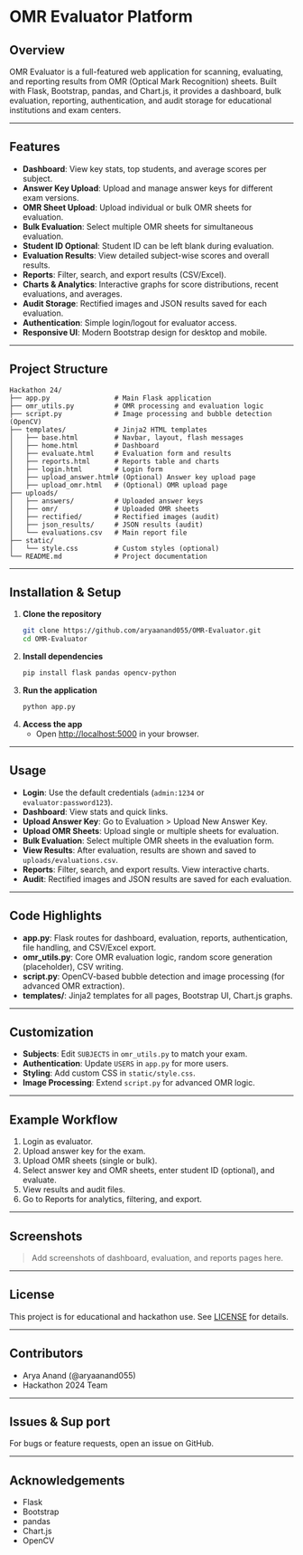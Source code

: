 # OMR Evaluator Platform

## Overview

OMR Evaluator is a full-featured web application for scanning, evaluating, and reporting results from OMR (Optical Mark Recognition) sheets. Built with Flask, Bootstrap, pandas, and Chart.js, it provides a dashboard, bulk evaluation, reporting, authentication, and audit storage for educational institutions and exam centers.

---

## Features

- **Dashboard**: View key stats, top students, and average scores per subject.
- **Answer Key Upload**: Upload and manage answer keys for different exam versions.
- **OMR Sheet Upload**: Upload individual or bulk OMR sheets for evaluation.
- **Bulk Evaluation**: Select multiple OMR sheets for simultaneous evaluation.
- **Student ID Optional**: Student ID can be left blank during evaluation.
- **Evaluation Results**: View detailed subject-wise scores and overall results.
- **Reports**: Filter, search, and export results (CSV/Excel).
- **Charts & Analytics**: Interactive graphs for score distributions, recent evaluations, and averages.
- **Audit Storage**: Rectified images and JSON results saved for each evaluation.
- **Authentication**: Simple login/logout for evaluator access.
- **Responsive UI**: Modern Bootstrap design for desktop and mobile.

---

## Project Structure

```
Hackathon 24/
├── app.py                # Main Flask application
├── omr_utils.py          # OMR processing and evaluation logic
├── script.py             # Image processing and bubble detection (OpenCV)
├── templates/            # Jinja2 HTML templates
│   ├── base.html         # Navbar, layout, flash messages
│   ├── home.html         # Dashboard
│   ├── evaluate.html     # Evaluation form and results
│   ├── reports.html      # Reports table and charts
│   ├── login.html        # Login form
│   ├── upload_answer.html# (Optional) Answer key upload page
│   ├── upload_omr.html   # (Optional) OMR upload page
├── uploads/
│   ├── answers/          # Uploaded answer keys
│   ├── omr/              # Uploaded OMR sheets
│   ├── rectified/        # Rectified images (audit)
│   ├── json_results/     # JSON results (audit)
│   └── evaluations.csv   # Main report file
├── static/
│   └── style.css         # Custom styles (optional)
└── README.md             # Project documentation
```

---

## Installation & Setup

1. **Clone the repository**
   ```sh
   git clone https://github.com/aryaanand055/OMR-Evaluator.git
   cd OMR-Evaluator
   ```
2. **Install dependencies**
   ```sh
   pip install flask pandas opencv-python
   ```
3. **Run the application**
   ```sh
   python app.py
   ```
4. **Access the app**
   - Open [http://localhost:5000](http://localhost:5000) in your browser.

---

## Usage

- **Login**: Use the default credentials (`admin:1234` or `evaluator:password123`).
- **Dashboard**: View stats and quick links.
- **Upload Answer Key**: Go to Evaluation > Upload New Answer Key.
- **Upload OMR Sheets**: Upload single or multiple sheets for evaluation.
- **Bulk Evaluation**: Select multiple OMR sheets in the evaluation form.
- **View Results**: After evaluation, results are shown and saved to `uploads/evaluations.csv`.
- **Reports**: Filter, search, and export results. View interactive charts.
- **Audit**: Rectified images and JSON results are saved for each evaluation.

---

## Code Highlights

- **app.py**: Flask routes for dashboard, evaluation, reports, authentication, file handling, and CSV/Excel export.
- **omr_utils.py**: Core OMR evaluation logic, random score generation (placeholder), CSV writing.
- **script.py**: OpenCV-based bubble detection and image processing (for advanced OMR extraction).
- **templates/**: Jinja2 templates for all pages, Bootstrap UI, Chart.js graphs.

---

## Customization

- **Subjects**: Edit `SUBJECTS` in `omr_utils.py` to match your exam.
- **Authentication**: Update `USERS` in `app.py` for more users.
- **Styling**: Add custom CSS in `static/style.css`.
- **Image Processing**: Extend `script.py` for advanced OMR logic.

---

## Example Workflow

1. Login as evaluator.
2. Upload answer key for the exam.
3. Upload OMR sheets (single or bulk).
4. Select answer key and OMR sheets, enter student ID (optional), and evaluate.
5. View results and audit files.
6. Go to Reports for analytics, filtering, and export.

---

## Screenshots

> Add screenshots of dashboard, evaluation, and reports pages here.

---

## License

This project is for educational and hackathon use. See [LICENSE](LICENSE) for details.

---

## Contributors

- Arya Anand (@aryaanand055)
- Hackathon 2024 Team

---

## Issues & Sup		port

For bugs or feature requests, open an issue on GitHub.

---

## Acknowledgements

- Flask
- Bootstrap
- pandas
- Chart.js
- OpenCV
